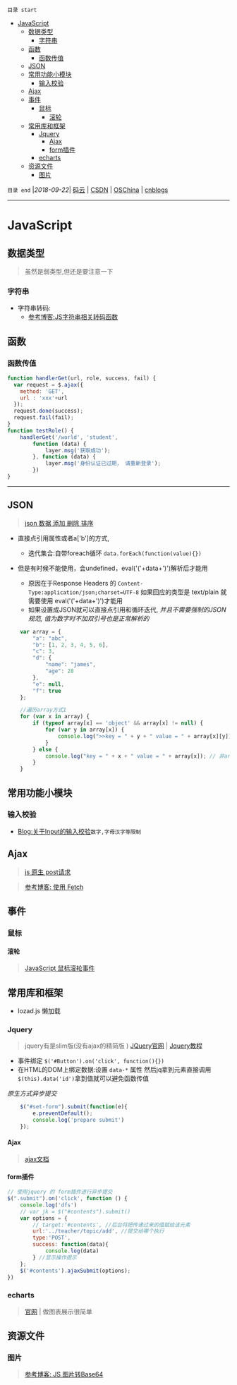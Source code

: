 `目录 start`
 
- [JavaScript](#javascript)
    - [数据类型](#数据类型)
        - [字符串](#字符串)
    - [函数](#函数)
        - [函数传值](#函数传值)
    - [JSON](#json)
    - [常用功能小模块](#常用功能小模块)
        - [输入校验](#输入校验)
    - [Ajax](#ajax)
    - [事件](#事件)
        - [鼠标](#鼠标)
            - [滚轮](#滚轮)
    - [常用库和框架](#常用库和框架)
        - [Jquery](#jquery)
            - [Ajax](#ajax)
            - [form插件](#form插件)
        - [echarts](#echarts)
    - [资源文件](#资源文件)
        - [图片](#图片)

`目录 end` |_2018-09-22_| [码云](https://gitee.com/gin9) | [CSDN](http://blog.csdn.net/kcp606) | [OSChina](https://my.oschina.net/kcp1104) | [cnblogs](http://www.cnblogs.com/kuangcp)
****************************************
# JavaScript

## 数据类型
> 虽然是弱类型,但还是要注意一下


### 字符串
- 字符串转码:
    - [参考博客:JS字符串相关转码函数](http://www.cnblogs.com/xcsn/archive/2013/05/15/3079373.html)

## 函数
### 函数传值
```js
function handlerGet(url, role, success, fail) {
  var request = $.ajax({
    method: 'GET',
    url : 'xxx'+url
  });
  request.done(success);
  request.fail(fail);
}
function testRole() {
    handlerGet('/world', 'student',
        function (data) {
            layer.msg('获取成功');
        }, function (data) {
            layer.msg('身份认证已过期， 请重新登录');
        })
}
```
**********************
## JSON
> [json 数据 添加 删除 排序](http://blog.51yip.com/jsjquery/1583.html)

- 直接点引用属性或者a['b']的方式,
    - 迭代集合:自带foreach循环 `data.forEach(function(value){})`

- 但是有时候不能使用，会undefined，eval('('+data+')')解析后才能用
    - 原因在于Response Headers 的 `Content-Type:application/json;charset=UTF-8` 如果回应的类型是 text/plain 就需要使用 eval('('+data+')')才能用
    - 如果设置成JSON就可以直接点引用和循环迭代, _并且不需要强制的JSON规范, 值为数字时不加双引号也是正常解析的_

```js
    var array = {
        "a": "abc",
        "b": [1, 2, 3, 4, 5, 6],
        "c": 3,
        "d": {
            "name": "james",
            "age": 28
        },
        "e": null,
        "f": true
    };

    //遍历array方式1
    for (var x in array) {
        if (typeof array[x] == 'object' && array[x] != null) {
            for (var y in array[x]) {
                console.log(">>key = " + y + " value = " + array[x][y]);
            }
        } else {
            console.log("key = " + x + " value = " + array[x]); // 非array object
        }
    }
```
## 常用功能小模块
### 输入校验

- [Blog:关于Input的输入校验](http://yuncode.net/code/c_5039bb4a3fccf28)`数字,字母汉字等限制`

## Ajax
> [js 原生 post请求](https://segmentfault.com/q/1010000005162727)

> [参考博客: 使用 Fetch](https://developer.mozilla.org/zh-CN/docs/Web/API/Fetch_API/Using_Fetch)

## 事件


### 鼠标

#### 滚轮
> [JavaScript 鼠标滚轮事件](https://www.web-tinker.com/article/20037.html)



## 常用库和框架
- lozad.js 懒加载

### Jquery
> jquery有是slim版(没有ajax的精简版 ) [JQuery官网](http://jquery.com/) | [Jquery教程](http://www.w3school.com.cn/jquery/index.asp)

- 事件绑定 `$('#Button').on('click', function(){})`
- 在HTML的DOM上绑定数据:设置 `data-*` 属性 然后jq拿到元素直接调用 `$(this).data('id')`拿到值就可以避免函数传值

_原生方式异步提交_
```js
    $("#set-form").submit(function(e){
        e.preventDefault();
        console.log('prepare submit')
    });
```
#### Ajax
> [ajax文档](https://api.jquery.com/jQuery.ajax/)

#### form插件
```js
// 使用jquery 的 form插件进行异步提交
$(".submit").on('click', function () {
    console.log('dfs')
    // var jk = $("#contents").submit()
    var options = {
        // target:'#contents', //后台将把传递过来的值赋给该元素
        url:'../teacher/topic/add', //提交给哪个执行
        type:'POST',
        success: function(data){
            console.log(data)
        } //显示操作提示
    };
    $('#contents').ajaxSubmit(options);
})
```

### echarts
> [官网](http://echarts.baidu.com/index.html) | 做图表展示很简单


## 资源文件
### 图片
> [参考博客: JS 图片转Base64](http://www.cnblogs.com/wujingtao/p/5196836.html)
